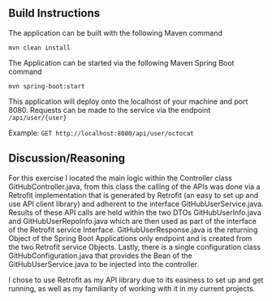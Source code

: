 ## Build Instructions

The application can be built with the following Maven command

`mvn clean install`

The Application can be started via the following Maven Spring Boot command

`mvn spring-boot:start`

This application will deploy onto the localhost of your machine and port 8080.
Requests can be made to the service via the endpoint `/api/user/{user}`

Example: `GET http://localhost:8080/api/user/octocat`

## Discussion/Reasoning

For this exercise I located the main logic within the Controller class GitHubController.java, from this class
the calling of the APIs was done via a Retrofit implementation that is generated by Retrofit (an easy to set up and use
API client library) and adherent to the interface GitHubUserService.java. Results of these API calls are held within the
two DTOs GitHubUserInfo.java and GitHubUserRepoInfo.java which are then used as part of the interface of the Retrofit
service Interface. GitHubUserResponse.java is the returning Object of the Spring Boot Applications only endpoint and is
created from the two Retrofit service Objects. Lastly, there is a single configuration class GitHubConfiguration.java
that provides the Bean of the GitHubUserService.java to be injected into the controller.

I chose to use Retrofit as my API library due to its easiness to set up and get running, as well as my familiarity of
working with it in my current projects.